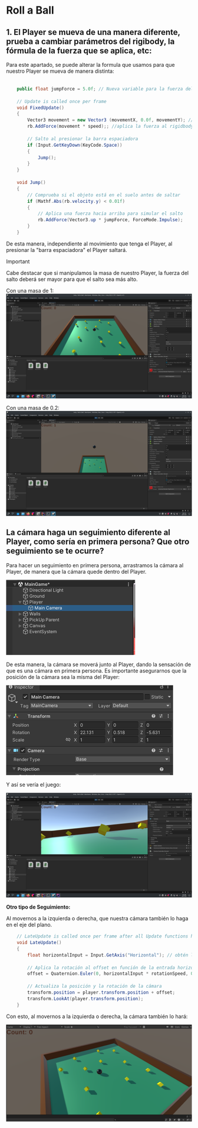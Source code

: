 # Roll a Ball

## 1. El Player se mueva de una manera diferente, prueba a cambiar parámetros del rigibody, la fórmula de la fuerza que se aplica, etc:

Para este apartado, se puede alterar la formula que usamos para que nuestro Player se mueva de manera distinta:

```csharp

	public float jumpForce = 5.0f; // Nueva variable para la fuerza del salto
	
    // Update is called once per frame
    void FixedUpdate()
    {
        Vector3 movement = new Vector3 (movementX, 0.0f, movementY); //crea el vector de movimiento
        rb.AddForce(movement * speed);; //aplica la fuerza al rigidbody aplicando la velocidad
        
        // Salto al presionar la barra espaciadora
        if (Input.GetKeyDown(KeyCode.Space))
        {
	        Jump();
        }
    }

    void Jump()
    {
	    // Comprueba si el objeto está en el suelo antes de saltar
	    if (Mathf.Abs(rb.velocity.y) < 0.01f)
	    {
		    // Aplica una fuerza hacia arriba para simular el salto
		    rb.AddForce(Vector3.up * jumpForce, ForceMode.Impulse);
	    }
    }
```

De esta manera, independiente al movimiento que tenga el Player, al presionar la "barra espaciadora" el Player saltará.

> [!IMPORTANT]
>Cabe destacar que si manipulamos la masa de nuestro Player, la fuerza del salto deberá ser mayor para que el salto sea más alto.

Con una masa de 1:
![Screenshot_20240125_101459.png](Media%2FScreenshot_20240125_101459.png)

Con una masa de 0.2:
![Screenshot_20240125_101558.png](Media%2FScreenshot_20240125_101558.png)

## La cámara haga un seguimiento diferente al Player, como sería en primera persona? Que otro seguimiento se te ocurre?

Para hacer un seguimiento en primera persona, arrastramos la cámara al Player, de manera que la cámara quede dentro del Player.

![Screenshot_20240125_103032.png](Media%2FScreenshot_20240125_103032.png)

De esta manera, la cámara se moverá junto al Player, dando la sensación de que es una cámara en primera persona. Es importante asegurarnos que la posición de la cámara sea la misma del Player:

![Screenshot_20240125_103756.png](Media%2FScreenshot_20240125_103756.png)

Y así se vería el juego:

![Screenshot_20240125_104003.png](Media%2FScreenshot_20240125_104003.png)

**Otro tipo de Seguimiento:**

Al movernos a la izquierda o derecha, que nuestra cámara también lo haga en el eje del plano.

```csharp
    // LateUpdate is called once per frame after all Update functions have been completed.
    void LateUpdate()
    {
        float horizontalInput = Input.GetAxis("Horizontal"); // obtén la entrada horizontal del jugador

        // Aplica la rotación al offset en función de la entrada horizontal
        offset = Quaternion.Euler(0, horizontalInput * rotationSpeed, 0) * offset;

        // Actualiza la posición y la rotación de la cámara
        transform.position = player.transform.position + offset;
        transform.LookAt(player.transform.position);
    }
```
Con esto, al movernos a la izquierda o derecha, la cámara también lo hará:

![Screenshot_20240125_105741.png](Media%2FScreenshot_20240125_105741.png)
